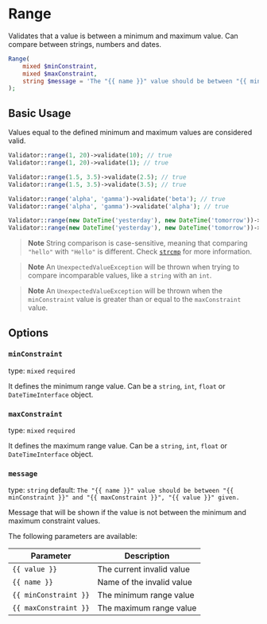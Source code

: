 # Range

Validates that a value is between a minimum and maximum value.
Can compare between strings, numbers and dates.

```php
Range(
    mixed $minConstraint,
    mixed $maxConstraint,
    string $message = 'The "{{ name }}" value should be between "{{ minConstraint }}" and "{{ maxConstraint }}", "{{ value }}" given.'
);
```

## Basic Usage

Values equal to the defined minimum and maximum values are considered valid.

```php
Validator::range(1, 20)->validate(10); // true
Validator::range(1, 20)->validate(1); // true

Validator::range(1.5, 3.5)->validate(2.5); // true
Validator::range(1.5, 3.5)->validate(3.5); // true

Validator::range('alpha', 'gamma')->validate('beta'); // true
Validator::range('alpha', 'gamma')->validate('alpha'); // true

Validator::range(new DateTime('yesterday'), new DateTime('tomorrow'))->validate(new DateTime('today')); // true
Validator::range(new DateTime('yesterday'), new DateTime('tomorrow'))->validate(new DateTime('tomorrow')); // true
```

> **Note**
> String comparison is case-sensitive, meaning that comparing `"hello"` with `"Hello"` is different.
> Check [`strcmp`](https://www.php.net/manual/en/function.strcmp.php) for more information.

> **Note**
> An `UnexpectedValueException` will be thrown when trying to compare incomparable values, like a `string` with an `int`.

> **Note**
> An `UnexpectedValueException` will be thrown when the `minConstraint` value is greater than or equal to the `maxConstraint` value.

## Options

### `minConstraint`

type: `mixed` `required`

It defines the minimum range value.
Can be a `string`, `int`, `float` or `DateTimeInterface` object.

### `maxConstraint`

type: `mixed` `required`

It defines the maximum range value.
Can be a `string`, `int`, `float` or `DateTimeInterface` object.

### `message`

type: `string` default: `The "{{ name }}" value should be between "{{ minConstraint }}" and "{{ maxConstraint }}", "{{ value }}" given.`

Message that will be shown if the value is not between the minimum and maximum constraint values.

The following parameters are available:

| Parameter             | Description               |
|-----------------------|---------------------------|
| `{{ value }}`         | The current invalid value |
| `{{ name }}`          | Name of the invalid value |
| `{{ minConstraint }}` | The minimum range value   |
| `{{ maxConstraint }}` | The maximum range value   |